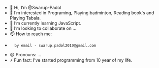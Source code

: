 - 👋 Hi, I’m @Swarup-Padol
- 👀 I’m interested in Programing, Playing badminton, Reading book's and Playing Tabala.
- 🌱 I’m currently learning JavaScript.
- 💞️ I’m looking to collaborate on ...
- 📫 How to reach me:
-       by email - swarup.padol2010@gmail.com
- 😄 Pronouns: ...
- ⚡ Fun fact: I've started programming from 10 year of my life.

<!---
Swarup-Padol/Swarup-Padol is a ✨ special ✨ repository because its `README.md` (this file) appears on your GitHub profile.
You can click the Preview link to take a look at your changes.
--->
